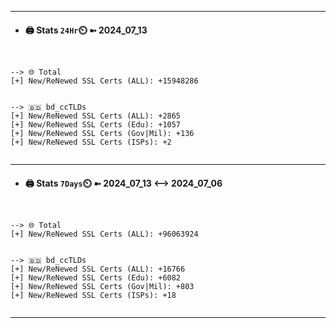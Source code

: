 

---
- #### 🖨️ **Stats** `24Hr`⏲️ ➼ 2024_07_13
```console


--> 🌐 Total
[+] New/ReNewed SSL Certs (ALL): +15948286


--> 🇧🇩 bd_ccTLDs
[+] New/ReNewed SSL Certs (ALL): +2865
[+] New/ReNewed SSL Certs (Edu): +1057
[+] New/ReNewed SSL Certs (Gov|Mil): +136
[+] New/ReNewed SSL Certs (ISPs): +2


```

---
- #### 🖨️ **Stats** `7Days`⏲️ ➼ 2024_07_13 <--> 2024_07_06
```console


--> 🌐 Total
[+] New/ReNewed SSL Certs (ALL): +96063924


--> 🇧🇩 bd_ccTLDs
[+] New/ReNewed SSL Certs (ALL): +16766
[+] New/ReNewed SSL Certs (Edu): +6082
[+] New/ReNewed SSL Certs (Gov|Mil): +803
[+] New/ReNewed SSL Certs (ISPs): +18


```

---

